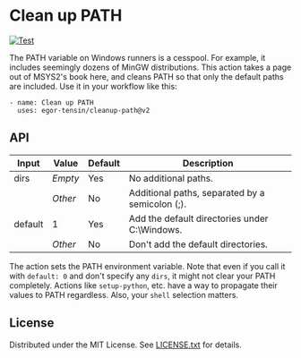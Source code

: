 Clean up PATH
=============

[![Test](https://github.com/egor-tensin/cleanup-path/workflows/Test/badge.svg)](https://github.com/egor-tensin/cleanup-path/actions?query=workflow%3ATest)

The PATH variable on Windows runners is a cesspool.
For example, it includes seemingly dozens of MinGW distributions.
This action takes a page out of MSYS2's book here, and cleans PATH so that only
the default paths are included.
Use it in your workflow like this:

    - name: Clean up PATH
      uses: egor-tensin/cleanup-path@v2

API
---

| Input   | Value   | Default | Description
| ------- | ------- | ------- | -----------
| dirs    | *Empty* | Yes     | No additional paths.
|         | *Other* | No      | Additional paths, separated by a semicolon (;).
| default | 1       | Yes     | Add the default directories under C:\Windows.
|         | *Other* | No      | Don't add the default directories.

The action sets the PATH environment variable.
Note that even if you call it with `default: 0` and don't specify any `dirs`,
it might not clear your PATH completely.
Actions like `setup-python`, etc. have a way to propagate their values to PATH
regardless.
Also, your `shell` selection matters.

License
-------

Distributed under the MIT License.
See [LICENSE.txt] for details.

[LICENSE.txt]: LICENSE.txt
